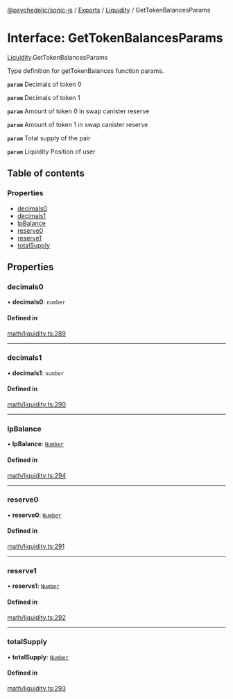[@psychedelic/sonic-js](../README.md) / [Exports](../modules.md) / [Liquidity](../modules/Liquidity.md) / GetTokenBalancesParams

# Interface: GetTokenBalancesParams

[Liquidity](../modules/Liquidity.md).GetTokenBalancesParams

Type definition for getTokenBalances function params.

**`param`** Decimals of token 0

**`param`** Decimals of token 1

**`param`** Amount of token 0 in swap canister reserve

**`param`** Amount of token 1 in swap canister reserve

**`param`** Total supply of the pair

**`param`** Liquidity Position of user

## Table of contents

### Properties

- [decimals0](Liquidity.GetTokenBalancesParams.md#decimals0)
- [decimals1](Liquidity.GetTokenBalancesParams.md#decimals1)
- [lpBalance](Liquidity.GetTokenBalancesParams.md#lpbalance)
- [reserve0](Liquidity.GetTokenBalancesParams.md#reserve0)
- [reserve1](Liquidity.GetTokenBalancesParams.md#reserve1)
- [totalSupply](Liquidity.GetTokenBalancesParams.md#totalsupply)

## Properties

### decimals0

• **decimals0**: `number`

#### Defined in

[math/liquidity.ts:289](https://github.com/Psychedelic/sonic-js/blob/1430250/src/math/liquidity.ts#L289)

___

### decimals1

• **decimals1**: `number`

#### Defined in

[math/liquidity.ts:290](https://github.com/Psychedelic/sonic-js/blob/1430250/src/math/liquidity.ts#L290)

___

### lpBalance

• **lpBalance**: [`Number`](../modules/Types.md#number)

#### Defined in

[math/liquidity.ts:294](https://github.com/Psychedelic/sonic-js/blob/1430250/src/math/liquidity.ts#L294)

___

### reserve0

• **reserve0**: [`Number`](../modules/Types.md#number)

#### Defined in

[math/liquidity.ts:291](https://github.com/Psychedelic/sonic-js/blob/1430250/src/math/liquidity.ts#L291)

___

### reserve1

• **reserve1**: [`Number`](../modules/Types.md#number)

#### Defined in

[math/liquidity.ts:292](https://github.com/Psychedelic/sonic-js/blob/1430250/src/math/liquidity.ts#L292)

___

### totalSupply

• **totalSupply**: [`Number`](../modules/Types.md#number)

#### Defined in

[math/liquidity.ts:293](https://github.com/Psychedelic/sonic-js/blob/1430250/src/math/liquidity.ts#L293)
